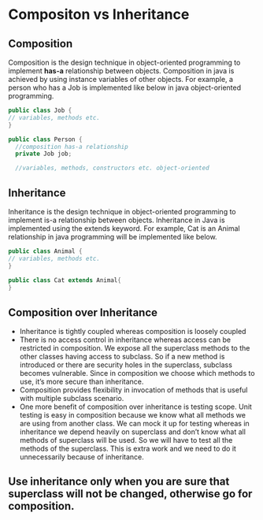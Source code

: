# Compositon vs Inheritance

## Composition
Composition is the design technique in object-oriented programming to implement **has-a** relationship between objects. Composition in java is achieved by using instance variables of other objects. For example, a person who has a Job is implemented like below in java object-oriented programming.

```java
public class Job {
// variables, methods etc.
}

public class Person {
  //composition has-a relationship
  private Job job;

  //variables, methods, constructors etc. object-oriented
```


## Inheritance
Inheritance is the design technique in object-oriented programming to implement is-a relationship between objects. Inheritance in Java is implemented using the extends keyword. For example, Cat is an Animal relationship in java programming will be implemented like below.

```java
public class Animal {
// variables, methods etc.
}
 
public class Cat extends Animal{
}
```
## Composition over Inheritance
- Inheritance is tightly coupled whereas composition is loosely coupled
- There is no access control in inheritance whereas access can be restricted in composition. We expose all the superclass methods to the other classes having access to subclass. So if a new method is introduced or there are security holes in the superclass, subclass becomes vulnerable. Since in composition we choose which methods to use, it’s more secure than inheritance.
- Composition provides flexibility in invocation of methods that is useful with multiple subclass scenario.
- One more benefit of composition over inheritance is testing scope. Unit testing is easy in composition because we know what all methods we are using from another class. We can mock it up for testing whereas in inheritance we depend heavily on superclass and don’t know what all methods of superclass will be used. So we will have to test all the methods of the superclass. This is extra work and we need to do it unnecessarily because of inheritance.

## Use inheritance only when you are sure that superclass will not be changed, otherwise go for composition.